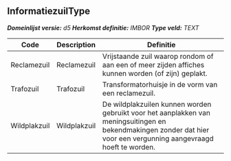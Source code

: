 ﻿## InformatiezuilType

*__Domeinlijst versie:__ d5*
*__Herkomst definitie:__ IMBOR*
*__Type veld:__ TEXT*

|__Code__ |__Description__ |__Definitie__	|
|	---	|	---	|   ---	| 
| Reclamezuil | Reclamezuil | Vrijstaande zuil waarop rondom of aan een of meer zijden affiches kunnen worden (of zijn) geplakt. |
| Trafozuil | Trafozuil | Transformatorhuisje in de vorm van een reclamezuil. |
| Wildplakzuil | Wildplakzuil | De wildplakzuilen kunnen worden gebruikt voor het aanplakken van meningsuitingen en bekendmakingen zonder dat hier voor een vergunning aangevraagd hoeft te worden. |
